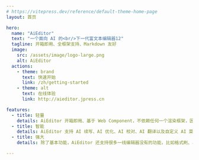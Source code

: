 ```yaml
---
# https://vitepress.dev/reference/default-theme-home-page
layout: 首页

hero:
  name: "AiEditor"
  text: "一个面向 AI 的<br/>下一代富文本编辑器12"
  tagline: 开箱即用、全框架支持、Markdown 友好
  image:
    src: /assets/image/logo-large.png
    alt: AiEditor
  actions:
    - theme: brand
      text: 快速开始 
      link: /zh/getting-started
    - theme: alt
      text: 在线体验
      link: http://aieditor.jpress.cn

features:
  - title: 轻量
    details: AiEditor 开箱即用、基于 Web Component，不依赖任何一个渲染框架，因此，几乎可以和任何开发框架兼容使用。
  - title: 智能
    details: AiEditor 支持 AI 续写、AI 优化、AI 校对、AI 翻译以及自定义 AI 菜单及其 Prompts。支持对接星火大模型、文心一言、ChatGPT 以及私有大模型。
  - title: 强大
    details: 除了基本功能，AiEditor 还支持很多一线编辑器没有的功能，比如格式刷、单元格的合并与解除、亮色主题、暗色主题、手机适配等等功能。

---
```


